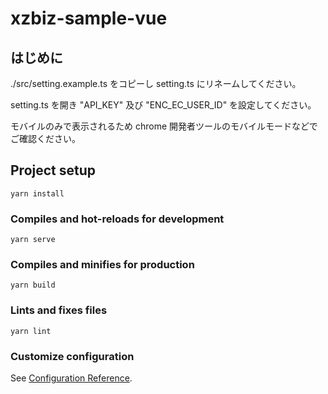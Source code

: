 # xzbiz-sample-vue

## はじめに

./src/setting.example.ts をコピーし setting.ts にリネームしてください。

setting.ts を開き "API_KEY" 及び "ENC_EC_USER_ID" を設定してください。

モバイルのみで表示されるため chrome 開発者ツールのモバイルモードなどでご確認ください。

## Project setup

```
yarn install
```

### Compiles and hot-reloads for development

```
yarn serve
```

### Compiles and minifies for production

```
yarn build
```

### Lints and fixes files

```
yarn lint
```

### Customize configuration

See [Configuration Reference](https://cli.vuejs.org/config/).
